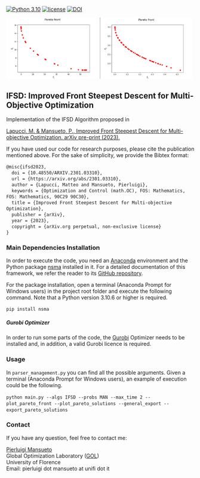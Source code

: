 [![Python 3.10](https://img.shields.io/badge/python-3.10-blue.svg)](https://www.python.org/downloads/release/python-3106/)
[![license](https://img.shields.io/badge/license-apache_2.0-orange.svg)](https://opensource.org/licenses/Apache-2.0)
[![DOI](https://zenodo.org/badge/588524907.svg)](https://zenodo.org/badge/latestdoi/588524907)

<p>
  <img src="README_Front_Image_1.gif" width="49%" />
  <img src="README_Front_Image_2.gif" width="49%" /> 
</p>

## IFSD: Improved Front Steepest Descent for Multi-Objective Optimization

Implementation of the IFSD Algorithm proposed in

[Lapucci, M. & Mansueto, P., Improved Front Steepest Descent for Multi-objective Optimization. arXiv pre-print (2023).](
https://doi.org/10.48550/ARXIV.2301.03310)

If you have used our code for research purposes, please cite the publication mentioned above.
For the sake of simplicity, we provide the Bibtex format:

```
@misc{ifsd2023,
  doi = {10.48550/ARXIV.2301.03310},
  url = {https://arxiv.org/abs/2301.03310},
  author = {Lapucci, Matteo and Mansueto, Pierluigi},
  keywords = {Optimization and Control (math.OC), FOS: Mathematics, FOS: Mathematics, 90C29 90C30}, 
  title = {Improved Front Steepest Descent for Multi-objective Optimization},
  publisher = {arXiv}, 
  year = {2023},
  copyright = {arXiv.org perpetual, non-exclusive license}
}

```

### Main Dependencies Installation

In order to execute the code, you need an [Anaconda](https://www.anaconda.com/) environment and the Python package [nsma](https://pypi.org/project/nsma/) installed in it. For a detailed documentation of this framework, we refer the reader to its [GitHub repository](https://github.com/pierlumanzu/nsma).

For the package installation, open a terminal (Anaconda Prompt for Windows users) in the project root folder and execute the following command. Note that a Python version 3.10.6 or higher is required.

```
pip install nsma
```

##### Gurobi Optimizer

In order to run some parts of the code, the [Gurobi](https://www.gurobi.com/) Optimizer needs to be installed and, in addition, a valid Gurobi licence is required.

### Usage

In ```parser_management.py``` you can find all the possible arguments. Given a terminal (Anaconda Prompt for Windows users), an example of execution could be the following.

```python main.py --algs IFSD --probs MAN --max_time 2 --plot_pareto_front --plot_pareto_solutions --general_export --export_pareto_solutions```

### Contact

If you have any question, feel free to contact me:

[Pierluigi Mansueto](https://webgol.dinfo.unifi.it/pierluigi-mansueto/)<br>
Global Optimization Laboratory ([GOL](https://webgol.dinfo.unifi.it/))<br>
University of Florence<br>
Email: pierluigi dot mansueto at unifi dot it
